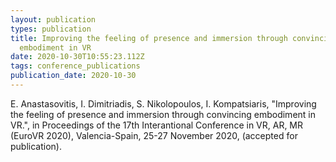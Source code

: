 ```yaml
---
layout: publication
types: publication
title: Improving the feeling of presence and immersion through convincing
  embodiment in VR
date: 2020-10-30T10:55:23.112Z
tags: conference_publications
publication_date: 2020-10-30
---
```

E. Anastasovitis, I. Dimitriadis, S. Nikolopoulos, I. Kompatsiaris, "Improving the feeling of presence and immersion through convincing embodiment in VR.", in Proceedings of the 17th Interantional Conference in VR, AR, MR (EuroVR 2020), Valencia-Spain, 25-27 November 2020, (accepted for publication).